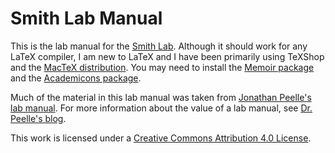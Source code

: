 # Smith Lab Manual

This is the lab manual for the [Smith Lab][lab]. Although it should work for any LaTeX compiler, I am new to LaTeX and I have been primarily using TeXShop and the [MacTeX distribution][mactex]. You may need to install the [Memoir package][memoir] and the [Academicons package][academicons].

Much of the material in this lab manual was taken from [Jonathan Peelle's lab manual][peelle-manual]. For more information about the value of a lab manual, see [Dr. Peelle's blog][peelle-blog].


This work is licensed under a [Creative Commons Attribution 4.0 License][cc-by].

[peelle-manual]: https://github.com/jpeelle/peellelab_manual/
[peelle-blog]: http://jonathanpeelle.net/blog/2016/01/07/maintaining-a-lab-manual
[academicons]: https://github.com/diogo-fernan/academicons
[lab]: https://sites.temple.edu/neuroeconlab/
[cc-by]: http://creativecommons.org/licenses/by/4.0/
[mactex]: http://tug.org/mactex/
[memoir]: https://ctan.org/pkg/memoir?lang=en
